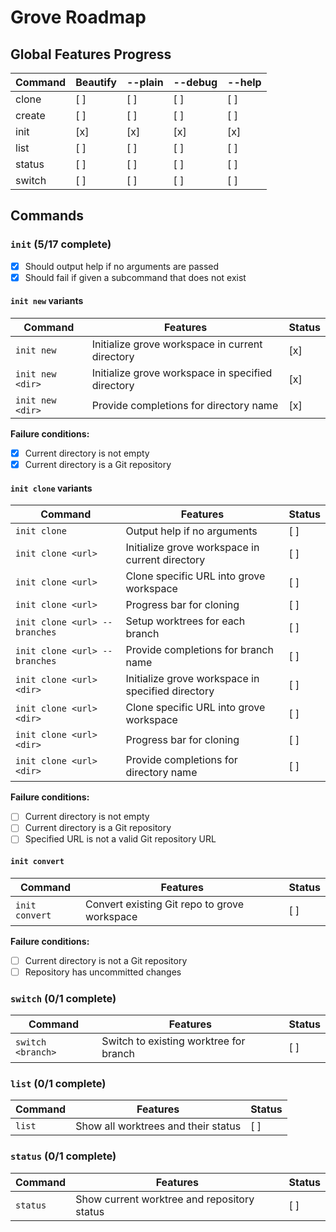 # Grove Roadmap

## Global Features Progress

| Command | Beautify | --plain | --debug | --help |
| ------- | -------- | ------- | ------- | ------ |
| clone   | [ ]      | [ ]     | [ ]     | [ ]    |
| create  | [ ]      | [ ]     | [ ]     | [ ]    |
| init    | [x]      | [x]     | [x]     | [x]    |
| list    | [ ]      | [ ]     | [ ]     | [ ]    |
| status  | [ ]      | [ ]     | [ ]     | [ ]    |
| switch  | [ ]      | [ ]     | [ ]     | [ ]    |

## Commands

### `init` (5/17 complete)

- [x] Should output help if no arguments are passed
- [x] Should fail if given a subcommand that does not exist

#### `init new` variants

| Command          | Features                                          | Status |
| ---------------- | ------------------------------------------------- | ------ |
| `init new`       | Initialize grove workspace in current directory   | [x]    |
| `init new <dir>` | Initialize grove workspace in specified directory | [x]    |
| `init new <dir>` | Provide completions for directory name            | [x]    |

**Failure conditions:**

- [x] Current directory is not empty
- [x] Current directory is a Git repository

#### `init clone` variants

| Command                       | Features                                          | Status |
| ----------------------------- | ------------------------------------------------- | ------ |
| `init clone`                  | Output help if no arguments                       | [ ]    |
| `init clone <url>`            | Initialize grove workspace in current directory   | [ ]    |
| `init clone <url>`            | Clone specific URL into grove workspace           | [ ]    |
| `init clone <url>`            | Progress bar for cloning                          | [ ]    |
| `init clone <url> --branches` | Setup worktrees for each branch                   | [ ]    |
| `init clone <url> --branches` | Provide completions for branch name               | [ ]    |
| `init clone <url> <dir>`      | Initialize grove workspace in specified directory | [ ]    |
| `init clone <url> <dir>`      | Clone specific URL into grove workspace           | [ ]    |
| `init clone <url> <dir>`      | Progress bar for cloning                          | [ ]    |
| `init clone <url> <dir>`      | Provide completions for directory name            | [ ]    |

**Failure conditions:**

- [ ] Current directory is not empty
- [ ] Current directory is a Git repository
- [ ] Specified URL is not a valid Git repository URL

#### `init convert`

| Command        | Features                                     | Status |
| -------------- | -------------------------------------------- | ------ |
| `init convert` | Convert existing Git repo to grove workspace | [ ]    |

**Failure conditions:**

- [ ] Current directory is not a Git repository
- [ ] Repository has uncommitted changes

### `switch` (0/1 complete)

| Command           | Features                               | Status |
| ----------------- | -------------------------------------- | ------ |
| `switch <branch>` | Switch to existing worktree for branch | [ ]    |

### `list` (0/1 complete)

| Command | Features                            | Status |
| ------- | ----------------------------------- | ------ |
| `list`  | Show all worktrees and their status | [ ]    |

### `status` (0/1 complete)

| Command  | Features                                    | Status |
| -------- | ------------------------------------------- | ------ |
| `status` | Show current worktree and repository status | [ ]    |
